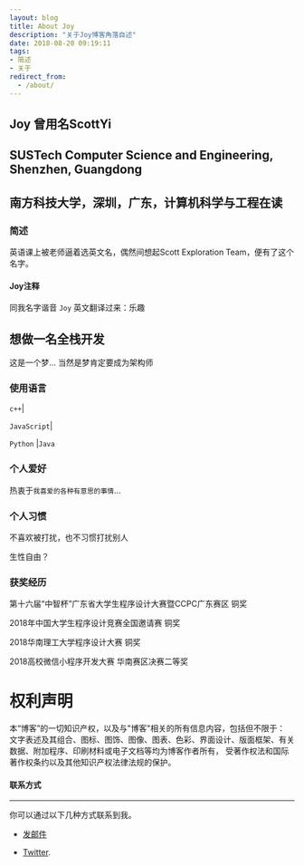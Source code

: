 ```yaml
---
layout: blog
title: About Joy
description: "关于Joy博客角落自述"
date: 2018-08-20 09:19:11
tags: 
- 简述
- 关于
redirect_from:
  - /about/
---
```


##  Joy  曾用名ScottYi
##  SUSTech Computer Science and Engineering, Shenzhen, Guangdong
##  南方科技大学，深圳，广东，计算机科学与工程在读

### 简述
 
英语课上被老师逼着选英文名，偶然间想起Scott Exploration Team，便有了这个名字。
 
#### Joy注释
 
同我名字谐音 ``Joy`` 英文翻译过来：乐趣

## 想做一名全栈开发

这是一个梦... 当然是梦肯定要成为架构师

### 使用语言

 ``c++``|
 
 ``JavaScript``| 
  
  ``Python`` |``Java``
  
### 个人爱好

 热衷于``我喜爱的各种有意思的事情``...

### 个人习惯
 
不喜欢被打扰，也不习惯打扰别人

生性自由？

### 获奖经历

第十六届“中智杯”广东省大学生程序设计大赛暨CCPC广东赛区      铜奖

2018年中国大学生程序设计竞赛全国邀请赛                     铜奖

2018华南理工大学程序设计大赛                              铜奖

2018高校微信小程序开发大赛                                华南赛区决赛二等奖
 
# 权利声明
 
本“博客”的一切知识产权，以及与"博客"相关的所有信息内容，包括但不限于： 文字表述及其组合、图标、图饰、图像、图表、色彩、界面设计、版面框架、有关数据、附加程序、印刷材料或电子文档等均为博客作者所有， 受著作权法和国际著作权条约以及其他知识产权法律法规的保护。

#### 联系方式
******

你可以通过以下几种方式联系到我。
 
* [发邮件](mailto:11612917@mail.sustc.edu.cn)
 
* [Twitter](https://twitter.com/YiZhao64252304).
